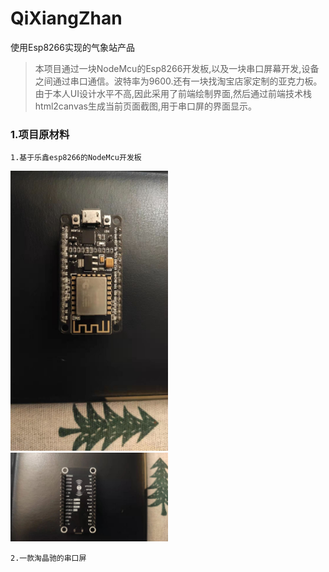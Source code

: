 # QiXiangZhan
使用Esp8266实现的气象站产品

>本项目通过一块NodeMcu的Esp8266开发板,以及一块串口屏幕开发,设备之间通过串口通信。波特率为9600.还有一块找淘宝店家定制的亚克力板。由于本人UI设计水平不高,因此采用了前端绘制界面,然后通过前端技术栈html2canvas生成当前页面截图,用于串口屏的界面显示。


### 1.项目原材料

    1.基于乐鑫esp8266的NodeMcu开发板

<img src="https://raw.githubusercontent.com/yxx1912008/QiXiangZhan/main/4.%E5%8E%9F%E5%9E%8B%E5%9B%BE%E7%89%87%E8%A7%86%E9%A2%91/Esp8266-1.jpg" style="width: 50%; height: 50%"  alt="Esp8266正面" />
<img src="https://raw.githubusercontent.com/yxx1912008/QiXiangZhan/main/4.%E5%8E%9F%E5%9E%8B%E5%9B%BE%E7%89%87%E8%A7%86%E9%A2%91/Esp8266-2.jpg" style="width: 50%; height: 50%"  alt="Esp8266反面面" />


	2.一款淘晶驰的串口屏





